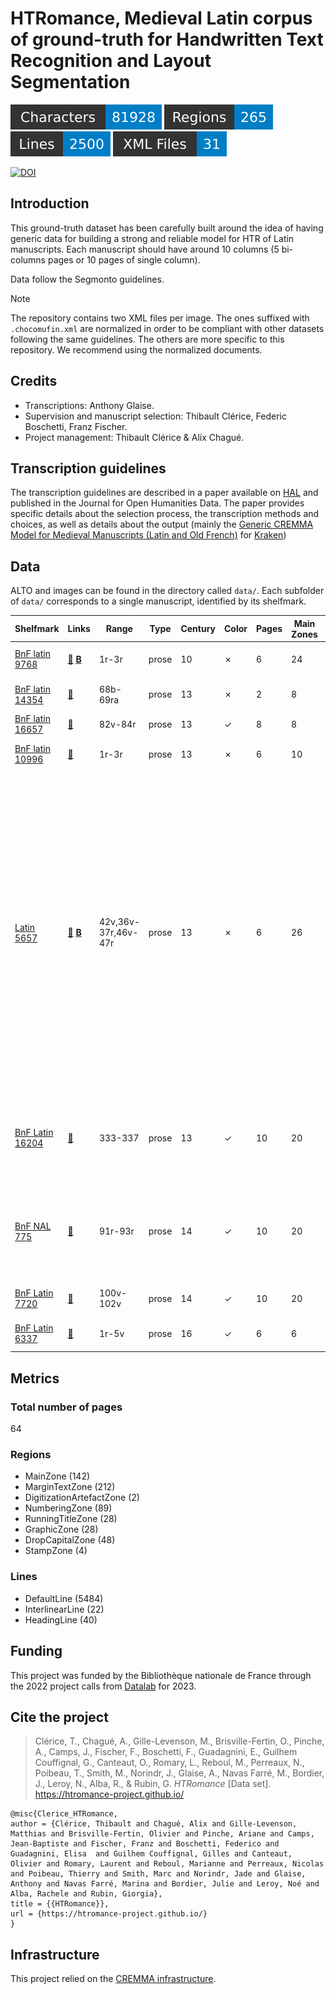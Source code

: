 HTRomance, Medieval Latin corpus of ground-truth for Handwritten Text Recognition
  and Layout Segmentation
=====================
![characters badge](badges/characters.svg) ![regions badge](badges/regions.svg) ![lines badge](badges/lines.svg) ![files badge](badges/files.svg)

[![DOI](https://zenodo.org/badge/DOI/10.5281/zenodo.8288817.svg)](https://doi.org/10.5281/zenodo.8288817)

<!-- Custom Zone -->


## Introduction

This ground-truth dataset has been carefully built around the idea of having generic data for building a strong and reliable model for HTR of Latin manuscripts. Each manuscript should have around 10 columns (5 bi-columns pages or 10 pages of single column).

Data follow the Segmonto guidelines.

> [!NOTE]
> The repository contains two XML files per image. The ones suffixed with `.chocomufin.xml` are normalized in order to be compliant with other datasets following the same guidelines. The others are more specific to this repository. We recommend using the normalized documents.


## Credits

- Transcriptions: Anthony Glaise.
- Supervision and manuscript selection: Thibault Clérice, Federic Boschetti, Franz Fischer.
- Project management: Thibault Clérice & Alix Chagué.

<!-- Rien ne doit être modifié manuellement après la balise Start Auto -->

<!-- Start Auto -->

## Transcription guidelines

The transcription guidelines are described in a paper available on [HAL](https://hal-enc.archives-ouvertes.fr/hal-03828353) and published in the Journal for Open Humanities Data. The paper provides specific details about the selection process, the transcription methods and choices, as well as details about the output (mainly the [Generic CREMMA Model for Medieval Manuscripts (Latin and Old French)](https://zenodo.org/record/7234166#.Y7f69afMJhE) for [Kraken](https://kraken.re))

## Data

ALTO and images can be found in the directory called `data/`. Each subfolder of `data/` corresponds to a 
single manuscript, identified by its shelfmark.

<!-- BeginTable -->

| Shelfmark                                                                                     | Links                                                                        | Range               | Type   |   Century | Color   |   Pages |   Main Zones |   Lines |   Characters | Genre              | Content                                                                                                                                                                                                                                                                                                                         |
|-----------------------------------------------------------------------------------------------|------------------------------------------------------------------------------|---------------------|--------|-----------|---------|---------|--------------|---------|--------------|--------------------|---------------------------------------------------------------------------------------------------------------------------------------------------------------------------------------------------------------------------------------------------------------------------------------------------------------------------------|
| [BnF latin 9768](https://gallica.bnf.fr/ark:/12148/btv1b84238417)                             | [📁](data/bnf-latin-9768)  [**B**](https://data.biblissima.fr/entity/Q67388) | 1r-3r               | prose  |        10 | ✗       |       6 |           24 |     660 |        19042 | histoire           | Historiarum Libri Quatuor, Nithard                                                                                                                                                                                                                                                                                              |
| [BnF latin 14354](https://gallica.bnf.fr/ark:/12148/btv1b9080772d)                            | [📁](data/bnf-latin-14354)                                                   | 68b-69ra            | prose  |        13 | ✗       |       2 |            8 |     546 |        20982 |                    | Collatio Alexandri et Dindimi                                                                                                                                                                                                                                                                                                   |
| [BnF latin 16657](https://gallica.bnf.fr/ark:/12148/btv1b52516888n)                           | [📁](data/bnf-latin-16657)                                                   | 82v-84r             | prose  |        13 | ✓       |       8 |            8 |     400 |        16654 | Mathématiques      | Almagesti Minor                                                                                                                                                                                                                                                                                                                 |
| [BnF latin 10996](https://gallica.bnf.fr/ark:/12148/btv1b100389713/f27.item.r=10996)          | [📁](data/bnf-latin-10996)                                                   | 1r-3r               | prose  |        13 | ✗       |       6 |           10 |     218 |         9541 |                    | Chartularium Abbatiæ Beatæ Mariæ                                                                                                                                                                                                                                                                                                |
| [Latin 5657](https://gallica.bnf.fr/ark:/12148/btv1b10039103d)                                | [📁](data/latin-5657)  [**B**](https://data.biblissima.fr/entity/Q64650)     | 42v,36v-37r,46v-47r | prose  |        13 | ✗       |       6 |           26 |     304 |        14507 | Cartulaire         | Charte de Renaud Musavène (f42v); Don d'une maison par Mathieu II (f36v); Philippe de Beaumont & Don de la mairie de Champagne par Jehan (f37r); Don d'Hémery Aladent (fin), (?), Bouchard VI de Montmorency (46v); Le Culte de Saint Guillaume établi à Pontoise, Concession par l'abbé de S. Denis du fief de Teleuse (f47r); |
| [BnF Latin 16204](https://gallica.bnf.fr/ark:/12148/btv1b52504905c)                           | [📁](data/bnf-latin-16204)                                                   | 333-337             | prose  |        13 | ✓       |      10 |           20 |     924 |        31721 | prose (astrologie) | Albumasar, Tractatus revolutione annorum mundi (De Experimentis); Albumasar, Flores                                                                                                                                                                                                                                             |
| [BnF NAL 775](https://gallica.bnf.fr/ark:/12148/btv1b52509205f)                               | [📁](data/bnf-nal-775)                                                       | 91r-93r             | prose  |        14 | ✓       |      10 |           20 |     982 |        29438 | prose              | Legenda aurea, De sancto Petro martyre, De sancto Philippo apostolo, De sancto Iacobo apostolo                                                                                                                                                                                                                                  |
| [BnF Latin 7720](https://gallica.bnf.fr/ark:/12148/btv1b8446940n)                             | [📁](data/bnf-latin-7720)                                                    | 100v-102v           | prose  |        14 | ✓       |      10 |           20 |    1160 |        27423 | prose              | Quintilien, Inst. 11.2.44 seq                                                                                                                                                                                                                                                                                                   |
| [BnF Latin 6337](https://gallica.bnf.fr/ark:/12148/btv1b8452769g/f185.item.r=cicero%20cicero) | [📁](data/bnf-latin-6337)                                                    | 1r-5v               | prose  |        16 | ✓       |       6 |            6 |     352 |        15558 | prose              | Tusculanarum quaestionum libri quinque                                                                                                                                                                                                                                                                                          |

<!-- EndTable -->

## Metrics

<!-- StartMetric -->

### Total number of pages

64

### Regions

- MainZone (142)
- MarginTextZone (212)
- DigitizationArtefactZone (2)
- NumberingZone (89)
- RunningTitleZone (28)
- GraphicZone (28)
- DropCapitalZone (48)
- StampZone (4)

### Lines

- DefaultLine (5484)
- InterlinearLine (22)
- HeadingLine (40)

<!-- EndMetric -->

## Funding

This project was funded by the Bibliothèque nationale de France through the 2022 project calls from
[Datalab](https://www.bnf.fr/fr/bnf-datalab) for 2023.

## Cite the project

> Clérice, T., Chagué, A., Gille-Levenson, M., Brisville-Fertin, O., Pinche, A., Camps, J., Fischer, F., Boschetti, F., Guadagnini, E., Guilhem Couffignal, G., Canteaut, O., Romary, L., Reboul, M., Perreaux, N., Poibeau, T., Smith, M., Norindr, J., Glaise, A., Navas Farré, M., Bordier, J., Leroy, N., Alba, R., & Rubin, G. *HTRomance* [Data set]. https://htromance-project.github.io/
```
@misc{Clerice_HTRomance,
author = {Clérice, Thibault and Chagué, Alix and Gille-Levenson, Matthias and Brisville-Fertin, Olivier and Pinche, Ariane and Camps, Jean-Baptiste and Fischer, Franz and Boschetti, Federico and Guadagnini, Elisa  and Guilhem Couffignal, Gilles and Canteaut, Olivier and Romary, Laurent and Reboul, Marianne and Perreaux, Nicolas and Poibeau, Thierry and Smith, Marc and Norindr, Jade and Glaise, Anthony and Navas Farré, Marina and Bordier, Julie and Leroy, Noé and Alba, Rachele and Rubin, Giorgia},
title = {{HTRomance}},
url = {https://htromance-project.github.io/}
}
```

## Infrastructure

This project relied on the [CREMMA infrastructure](https://www.dim-map.fr/projets-soutenus/cremma/).

